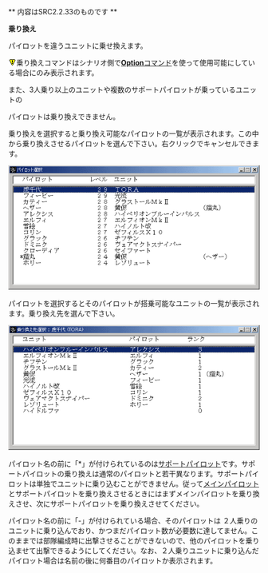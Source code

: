 ** 内容はSRC2.2.33のものです **

**乗り換え**

パイロットを違うユニットに乗せ換えます。

![](./images/bm0.gif)乗り換えコマンドはシナリオ側で[**Option**コマンド](Optionコマンド.md)を使って使用可能にしている場合にのみ表示されます。

また、3人乗り以上のユニットや複数のサポートパイロットが乗っているユニットの

パイロットは乗り換えできません。

乗り換えを選択すると乗り換え可能なパイロットの一覧が表示されます。この中から乗り換えさせるパイロットを選んで下さい。右クリックでキャンセルできます。

![](./images/bm18.gif)

パイロットを選択するとそのパイロットが搭乗可能なユニットの一覧が表示されます。乗り換え先を選んで下さい。

![](./images/bm19.gif)

パイロット名の前に「\*」が付けられているのは[サポートパイロット](サポートパイロット.md)です。サポートパイロットの乗り換えは通常のパイロットと若干異なります。サポートパイロットは単独でユニットに乗り込むことができません。従って[メインパイロット](メインパイロット.md)とサポートパイロットを乗り換えさせるときにはまずメインパイロットを乗り換えさせ、次にサポートパイロットを乗り換えさせてください。

パイロット名の前に「-」が付けられている場合、そのパイロットは ２人乗りのユニットに乗り込んでおり、かつまだパイロット数が必要数に達してません。このままでは部隊編成時に出撃させることができないので、他のパイロットを乗り込ませて出撃できるようにしてください。なお、２人乗りユニットに乗り込んだパイロット場合は名前の後に何番目のパイロットか表示されます。
